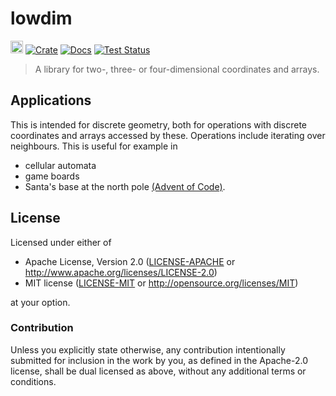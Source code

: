 # lowdim

[<img alt="github" src="https://img.shields.io/badge/github-starblue/lowdim?style=for-the-badge&labelColor=555555&logo=github" height="20">](https://github.com/starblue/lowdim)
[![Crate](https://img.shields.io/crates/v/lowdim.svg)](https://crates.io/crates/lowdim)
[![Docs](https://docs.rs/lowdim/badge.svg)](https://docs.rs/lowdim)
[![Test Status](https://github.com/starblue/lowdim/workflows/tests/badge.svg?event=push)](https://github.com/starblue/lowdim/actions)

> A library for two-, three- or four-dimensional coordinates and arrays.

## Applications

This is intended for discrete geometry,
both for operations with discrete coordinates and arrays accessed by these.
Operations include iterating over neighbours.
This is useful for example in

- cellular automata
- game boards
- Santa's base at the north pole [(Advent of Code)](https://adventofcode.com/).

## License

Licensed under either of

- Apache License, Version 2.0 ([LICENSE-APACHE](LICENSE-APACHE) or
  http://www.apache.org/licenses/LICENSE-2.0)
- MIT license ([LICENSE-MIT](LICENSE-MIT) or http://opensource.org/licenses/MIT)

at your option.

### Contribution

Unless you explicitly state otherwise, any contribution intentionally submitted
for inclusion in the work by you, as defined in the Apache-2.0 license, shall be
dual licensed as above, without any additional terms or conditions.

